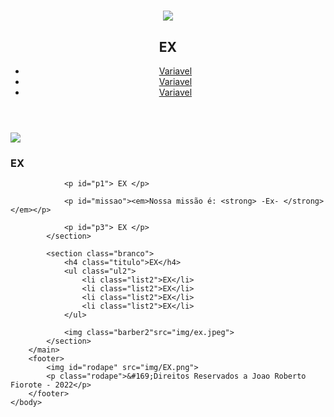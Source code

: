<!DOCTYPE html>
<html lang="pt-br">
	<head>
		<meta charset="UTF-8">
		<title>ex</title>
		<link rel="stylesheet" href="css/reset.css">
		<link rel="stylesheet" href="css/style.css">
	</head>
	<body>
		<header>
			<div class="menu-topo">
				<h1><img id="logo" src="img/ex.png"></h1>
				<h2 id="titulo">EX</h2>
				<nav>
					<ul class="ul1">
						<li class="list1"><a href="ex.html">Variavel</a></li>
						<li class="list1"><a href="ex.html">Variavel</a></li>
						<li class="list1"><a href="ex.html">Variavel</a></li>
					</ul>
				</nav>
			</div>
		</header>
		<main>
			<img class="barber" src="img/ex.jpeg"/>
			<section class="cinza">
				<h3 class="titulo">EX</h3>

				<p id="p1"> EX </p>

				<p id="missao"><em>Nossa missão é: <strong> -Ex- </strong></em></p>

				<p id="p3"> EX </p>
			</section>

			<section class="branco">
				<h4 class="titulo">EX</h4>
				<ul class="ul2"> 
					<li class="list2">EX</li>
					<li class="list2">EX</li>
					<li class="list2">EX</li>
					<li class="list2">EX</li>
				</ul>

				<img class="barber2"src="img/ex.jpeg">
			</section>
		</main>
		<footer>
			<img id="rodape" src="img/EX.png">
			<p class="rodape">&#169;Direitos Reservados a Joao Roberto Fiorote - 2022</p>
		</footer>
	</body>
</html> 
